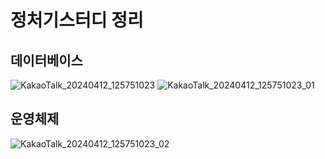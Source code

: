# 정처기스터디 정리

## 데이터베이스
![KakaoTalk_20240412_125751023](https://github.com/jungyoujn/jungyouin.github.io/assets/165001693/d5809ed4-1158-4955-be10-a4180627cebf)
![KakaoTalk_20240412_125751023_01](https://github.com/jungyoujn/jungyouin.github.io/assets/165001693/83f37273-c141-435d-aa25-f40e6717c9e6)
## 운영체제
![KakaoTalk_20240412_125751023_02](https://github.com/jungyoujn/jungyouin.github.io/assets/165001693/c7e19155-3a2a-48da-97a8-68c73609c6ef)



